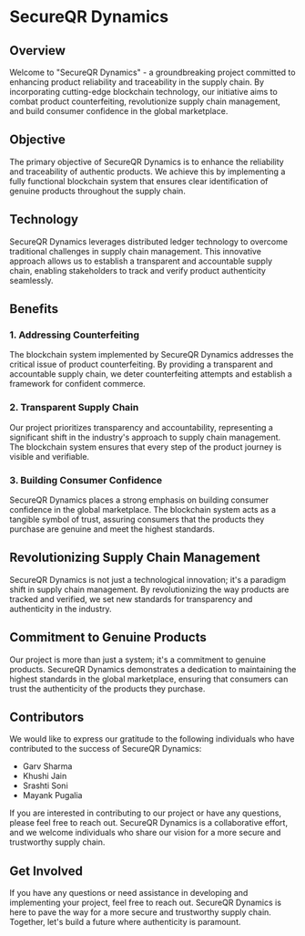 
# SecureQR Dynamics

## Overview

Welcome to "SecureQR Dynamics" - a groundbreaking project committed to enhancing product reliability and traceability in the supply chain. By incorporating cutting-edge blockchain technology, our initiative aims to combat product counterfeiting, revolutionize supply chain management, and build consumer confidence in the global marketplace.

## Objective

The primary objective of SecureQR Dynamics is to enhance the reliability and traceability of authentic products. We achieve this by implementing a fully functional blockchain system that ensures clear identification of genuine products throughout the supply chain.

## Technology

SecureQR Dynamics leverages distributed ledger technology to overcome traditional challenges in supply chain management. This innovative approach allows us to establish a transparent and accountable supply chain, enabling stakeholders to track and verify product authenticity seamlessly.

## Benefits

### 1. Addressing Counterfeiting
The blockchain system implemented by SecureQR Dynamics addresses the critical issue of product counterfeiting. By providing a transparent and accountable supply chain, we deter counterfeiting attempts and establish a framework for confident commerce.

### 2. Transparent Supply Chain
Our project prioritizes transparency and accountability, representing a significant shift in the industry's approach to supply chain management. The blockchain system ensures that every step of the product journey is visible and verifiable.

### 3. Building Consumer Confidence
SecureQR Dynamics places a strong emphasis on building consumer confidence in the global marketplace. The blockchain system acts as a tangible symbol of trust, assuring consumers that the products they purchase are genuine and meet the highest standards.

## Revolutionizing Supply Chain Management

SecureQR Dynamics is not just a technological innovation; it's a paradigm shift in supply chain management. By revolutionizing the way products are tracked and verified, we set new standards for transparency and authenticity in the industry.

## Commitment to Genuine Products

Our project is more than just a system; it's a commitment to genuine products. SecureQR Dynamics demonstrates a dedication to maintaining the highest standards in the global marketplace, ensuring that consumers can trust the authenticity of the products they purchase.

## Contributors

We would like to express our gratitude to the following individuals who have contributed to the success of SecureQR Dynamics:

- Garv Sharma
- Khushi Jain
- Srashti Soni
- Mayank Pugalia

If you are interested in contributing to our project or have any questions, please feel free to reach out. SecureQR Dynamics is a collaborative effort, and we welcome individuals who share our vision for a more secure and trustworthy supply chain.

## Get Involved

If you have any questions or need assistance in developing and implementing your project, feel free to reach out. SecureQR Dynamics is here to pave the way for a more secure and trustworthy supply chain. Together, let's build a future where authenticity is paramount.
